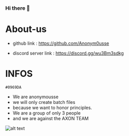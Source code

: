 ### Hi there 👋

# About-us

- github link : https://github.com/Anonym0usse

- discord server link : https://discord.gg/wu3Bm3sdkg

# INFOS

`#0969DA`
- We are anonymousse
- we will only create batch files
- because we want to honor principles.
- We are a group of only 3 people 
- and we are against the AXON TEAM

 ![alt text](https://avatars.githubusercontent.com/u/114878396?s=100&u=dc940cfa1af7f2ffac91118efdd46f0e96c44477&v=4)
 

